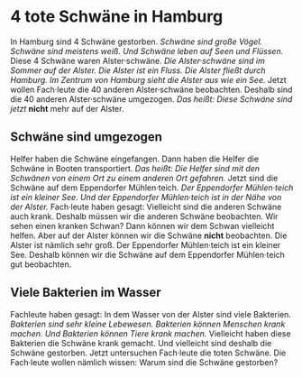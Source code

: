 # 4 tote Schwäne in Hamburg

In Hamburg sind 4 Schwäne gestorben. 
*Schwäne sind große Vögel.* 
*Schwäne sind meistens weiß.* 
*Und Schwäne leben auf Seen und Flüssen.* Diese 4 Schwäne waren Alster·schwäne. 
*Die Alster·schwäne sind im Sommer auf der Alster.* 
*Die Alster ist ein Fluss.* 
*Die Alster fließt durch Hamburg.* 
*Im Zentrum von Hamburg sieht die Alster aus wie ein See.* Jetzt wollen Fach·leute die 40 anderen Alster·schwäne beobachten. Deshalb sind die 40 anderen Alster·schwäne umgezogen. *Das heißt:* 
*Diese Schwäne sind jetzt* **nicht** mehr auf der Alster. 

## Schwäne sind umgezogen
Helfer haben die Schwäne eingefangen. Dann haben die Helfer die Schwäne in Booten transportiert. *Das heißt:* 
*Die Helfer sind mit den Schwänen von einem Ort zu einem anderen Ort gefahren.* Jetzt sind die Schwäne auf dem Eppendorfer Mühlen·teich. 
*Der Eppendorfer Mühlen·teich ist ein kleiner See.* 
*Und der Eppendorfer Mühlen·teich ist in der Nähe von der Alster.* Fach·leute haben gesagt: Vielleicht sind die anderen Schwäne auch krank. Deshalb müssen wir die anderen Schwäne beobachten. Wir sehen einen kranken Schwan? Dann können wir dem Schwan vielleicht helfen. Aber auf der Alster können wir die Schwäne **nicht** beobachten. Die Alster ist nämlich sehr groß. Der Eppendorfer Mühlen·teich ist ein kleiner See. Deshalb können wir die Schwäne auf dem Eppendorfer Mühlen·teich gut beobachten. 

## Viele Bakterien im Wasser
Fachleute haben gesagt: In dem Wasser von der Alster sind viele Bakterien. 
*Bakterien sind sehr kleine Lebewesen.* 
*Bakterien können Menschen krank machen.* 
*Und Bakterien können Tiere krank machen.* Vielleicht haben diese Bakterien die Schwäne krank gemacht. Und vielleicht sind deshalb die Schwäne gestorben. Jetzt untersuchen Fach·leute die toten Schwäne. Die Fach·leute wollen nämlich wissen: Warum sind die Schwäne gestorben? 
